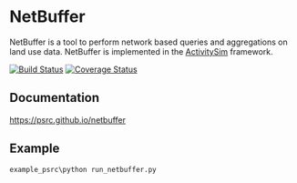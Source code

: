 NetBuffer
=========

NetBuffer is a tool to perform network based queries and aggregations 
on land use data.  NetBuffer is implemented in the 
[ActivitySim](https://github.com/activitysim) framework.

[![Build Status](https://travis-ci.org/psrc/netbuffer.svg?branch=master)](https://travis-ci.org/psrc/netbuffer) [![Coverage Status](https://coveralls.io/repos/UDST/activitysim/badge.png?branch=master)](https://coveralls.io/r/psrc/netbuffer?branch=master)

## Documentation

https://psrc.github.io/netbuffer

## Example

```
example_psrc\python run_netbuffer.py
```
